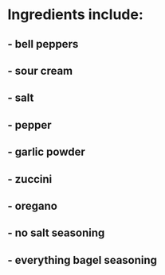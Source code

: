 # **Ingredients include:**
## - bell peppers
## - sour cream
## - salt
## - pepper
## - garlic powder
## - zuccini
## - oregano
## - no salt seasoning
## - everything bagel seasoning
